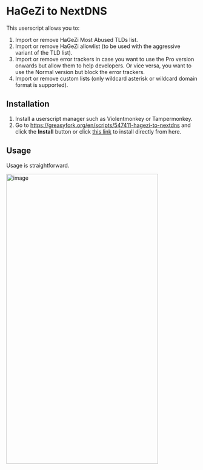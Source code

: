 # HaGeZi to NextDNS

This userscript allows you to:

1. Import or remove HaGeZi Most Abused TLDs list.
2. Import or remove HaGeZi allowlist (to be used with the aggressive variant of the TLD list).
3. Import or remove error trackers in case you want to use the Pro version onwards but allow them to help developers. Or vice versa, you want to use the Normal version but block the error trackers.
4. Import or remove custom lists (only wildcard asterisk or wildcard domain format is supported).

## Installation

1. Install a userscript manager such as Violentmonkey or Tampermonkey.
2. Go to <https://greasyfork.org/en/scripts/547411-hagezi-to-nextdns> and click the **Install** button or click [this link](https://raw.githubusercontent.com/vietthedev/hagezi-to-nextdns/refs/heads/main/Hagezi%20to%20NextDNS.user.js) to install directly from here.

## Usage

Usage is straightforward.

<img width="400" height="764" alt="image" src="https://github.com/user-attachments/assets/492b9fe1-e1af-4bee-abab-081f844cecd6" />


